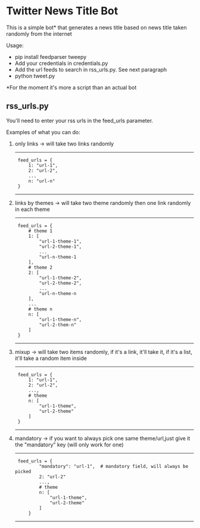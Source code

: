 # Twitter News Title Bot

This is a simple bot* that generates a news title based on news title 
taken randomly from the internet

Usage:
- pip install feedparser tweepy
- Add your credentials in credentials.py
- Add the url feeds to search in rss_urls.py. See next paragraph
- python tweet.py

*For the moment it's more a script than an actual bot


## rss_urls.py
You'll need to enter your rss urls in the feed_urls parameter.

Examples of what you can do:

1. only links -> will take two links randomly

    ---
    
        feed_urls = {
            1: "url-1",
            2: "url-2",
            ...
            n: "url-n"
        }
    ---
2. links by themes -> will take two theme randomly then one link randomly in each theme

    ---
    
        feed_urls = {
            # theme 1
            1: [
                "url-1-theme-1",
                "url-2-theme-1",
                ...
                "url-n-theme-1
            ],
            # theme 2
            2: [
                "url-1-theme-2",
                "url-2-theme-2",
                ...
                "url-n-theme-n
            ],
            ...
            # theme n
            n: [
                "url-1-theme-n",
                "url-2-them-n"
            ]
        }
    ---
    
3. mixup -> will take two items randomly, if it's a link, it'll take it, if it's a list, it'll take a random item inside
    
    ---
       
        feed_urls = {
            1: "url-1",
            2: "url-2",
            ...,
            # theme
            n: [
                "url-1-theme",
                "url-2-theme"
            ]
        }
    ---
    
4. mandatory -> if you want to always pick one same theme/url,just give it the "mandatory" key (will only work for one) 

    ---
        feed_urls = {
                "mandatory": "url-1",  # mandatory field, will always be picked
                2: "url-2"
                ...,
                # theme
                n: [
                    "url-1-theme",
                    "url-2-theme"
                ]
            }
    ---